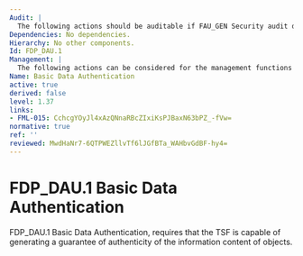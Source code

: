 ```yaml
---
Audit: |
  The following actions should be auditable if FAU_GEN Security audit data generation is included in the PP, PP-Module, functional package or ST: a) minimal: Successful generation of validity evidence; b) basic: Unsuccessful generation of validity evidence; c) detailed: The identity of the subject that requested the evidence.
Dependencies: No dependencies.
Hierarchy: No other components.
Id: FDP_DAU.1
Management: |
  The following actions can be considered for the management functions in FMT: a) the assignment or modification of the objects for which data authentication may apply can be configurable.
Name: Basic Data Authentication
active: true
derived: false
level: 1.37
links:
- FML-015: CchcgYOyJl4xAzQNnaRBcZIxiKsPJBaxN63bPZ_-fVw=
normative: true
ref: ''
reviewed: MwdHaNr7-6QTPWEZllvTf6lJGfBTa_WAHbvGdBF-hy4=
---
```


# FDP_DAU.1 Basic Data Authentication

FDP_DAU.1 Basic Data Authentication, requires that the TSF is capable of generating a guarantee of authenticity of the information content of objects.